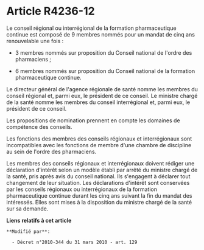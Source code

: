 # Article R4236-12

Le conseil régional ou interrégional de la formation pharmaceutique continue est composé de 9 membres nommés pour un mandat
de cinq ans renouvelable une fois :

- 3 membres nommés sur proposition du Conseil national de l'ordre des pharmaciens ;

- 6 membres nommés sur proposition du Conseil national de la formation pharmaceutique continue. 

Le  directeur général de l'agence régionale de santé nomme les membres du conseil régional et, parmi eux, le président de ce
conseil. Le ministre chargé de la santé nomme les membres du conseil interrégional et, parmi eux, le président de ce
conseil. 

Les propositions de nomination prennent en compte les domaines de compétence des conseils. 

Les fonctions des membres des conseils régionaux et interrégionaux sont incompatibles avec les fonctions de membre d'une
chambre de discipline au sein de l'ordre des pharmaciens. 

Les membres des conseils régionaux et interrégionaux doivent rédiger une déclaration d'intérêt selon un modèle établi par
arrêté du ministre chargé de la santé, pris après avis du conseil national. Ils s'engagent à déclarer tout changement de leur
situation. Les déclarations d'intérêt sont conservées par les conseils régionaux ou interrégionaux de la formation
pharmaceutique continue durant les cinq ans suivant la fin du mandat des intéressés. Elles sont mises à la disposition du
ministre chargé de la santé sur sa demande.

**Liens relatifs à cet article**

	**Modifié par**:

	  - Décret n°2010-344 du 31 mars 2010 - art. 129
